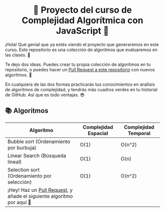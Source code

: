 <h1 align="center">🧬 Proyecto del curso de <br/><b>Complejidad Algorítmica con JavaScript</b> 💛</h1>

¡Hola! Qué genial que ya estés viendo el proyecto que generaremos en este curso. Este repositorio es una colección de algoritmos que evaluaremos en las clases. 💚

Te dejo dos ideas. Puedes crear tu propia colección de algoritmos en tu repositorio, o puedes hacer un [Pull Request a este repositorio](https://platzi.com/clases/1557-git-github/19957-utilizando-pull-requests-en-github/) con nuevos algoritmos. 🧬

En cualquiera de las dos formas practicarás tus conocimientos en análisis de algoritmos de complejidad, y tendrás más cuadros verdes en tu historial de GitHub. Así que es todo ventajas. 😎

## 📚 Algoritmos

| Algoritmo                                                                                                                                                    | Complejidad Espacial | Complejidad Temporal |
| ------------------------------------------------------------------------------------------------------------------------------------------------------------ | -------------------- | -------------------- |
| Bubble sort (Ordenamiento por burbuja)                                                                                                                       | O(1)                 | O(n^2)               |
| Linear Search (Búsqueda lineal)                                                                                                                              | O(1)                 | O(n)                 |
| Selection sort (Ordenamiento por selección)                                                                                                                  | O(1)                 | O(n^2)               |
| ¡Hey! Haz un [Pull Request](https://platzi.com/clases/1557-git-github/19957-utilizando-pull-requests-en-github/), y añade el siguiente algoritmo por aquí 💚 |
